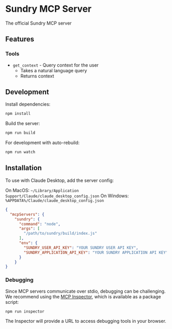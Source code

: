 # Sundry MCP Server

The official Sundry MCP server

## Features

### Tools
- `get_context` - Query context for the user
  - Takes a natural language query
  - Returns context

## Development

Install dependencies:
```bash
npm install
```

Build the server:
```bash
npm run build
```

For development with auto-rebuild:
```bash
npm run watch
```

## Installation

To use with Claude Desktop, add the server config:

On MacOS: `~/Library/Application Support/Claude/claude_desktop_config.json`
On Windows: `%APPDATA%/Claude/claude_desktop_config.json`

```json
{
  "mcpServers": {
    "sundry": {
      "command": "node",
      "args": [
        "/path/to/sundry/build/index.js"
      ],
      "env": {
        "SUNDRY_USER_API_KEY": "YOUR SUNDRY USER API KEY",
        "SUNDRY_APPLICATION_API_KEY": "YOUR SUNDRY APPLICATION API KEY"
      }
    }
}
```

### Debugging

Since MCP servers communicate over stdio, debugging can be challenging. We recommend using the [MCP Inspector](https://github.com/modelcontextprotocol/inspector), which is available as a package script:

```bash
npm run inspector
```

The Inspector will provide a URL to access debugging tools in your browser.
